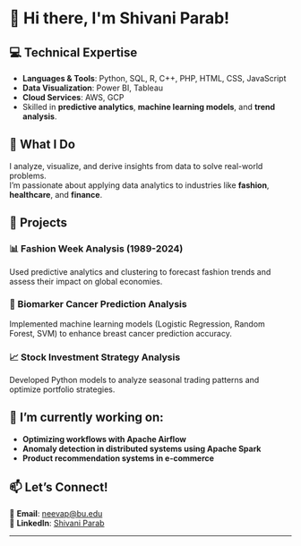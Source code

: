 # 👋 Hi there, I'm Shivani Parab!

## 💻 Technical Expertise
- **Languages & Tools**: Python, SQL, R, C++, PHP, HTML, CSS, JavaScript  
- **Data Visualization**: Power BI, Tableau  
- **Cloud Services**: AWS, GCP  
- Skilled in **predictive analytics**, **machine learning models**, and **trend analysis**.

## 🌟 What I Do
I analyze, visualize, and derive insights from data to solve real-world problems.  
I’m passionate about applying data analytics to industries like **fashion**, **healthcare**, and **finance**.

## 📌 Projects

### 📊 Fashion Week Analysis (1989-2024)
Used predictive analytics and clustering to forecast fashion trends and assess their impact on global economies.

### 🔬 Biomarker Cancer Prediction Analysis
Implemented machine learning models (Logistic Regression, Random Forest, SVM) to enhance breast cancer prediction accuracy.

### 📈 Stock Investment Strategy Analysis
Developed Python models to analyze seasonal trading patterns and optimize portfolio strategies.

## 🌱 I’m currently working on:
- **Optimizing workflows with Apache Airflow**
- **Anomaly detection in distributed systems using Apache Spark**
- **Product recommendation systems in e-commerce**

## 📫 Let’s Connect!
📩 **Email**: [neevap@bu.edu](mailto:neevap@bu.edu)  
💼 **LinkedIn**: [Shivani Parab](https://www.linkedin.com/in/shivani-parab-336652297/)

---
